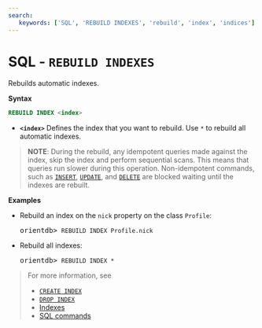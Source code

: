```yaml
---
search:
   keywords: ['SQL', 'REBUILD INDEXES', 'rebuild', 'index', 'indices']
---
```


# SQL - `REBUILD INDEXES`

Rebuilds automatic indexes.

**Syntax**

```sql
REBUILD INDEX <index>
```

- **`<index>`** Defines the index that you want to rebuild.  Use `*` to rebuild all automatic indexes.

>**NOTE**: During the rebuild, any idempotent queries made against the index, skip the index and perform sequential scans.  This means that queries run slower during this operation.  Non-idempotent commands, such as [`INSERT`](SQL-Insert.md), [`UPDATE`](SQL-Update.md), and [`DELETE`](SQL-Delete.md) are blocked waiting until the indexes are rebuilt.

**Examples**

- Rebuild an index on the `nick` property on the class `Profile`:

  <pre>
  orientdb> <code class='lang-sql userinput'>REBUILD INDEX Profile.nick</code>
  </pre>

- Rebuild all indexes:
  
  <pre>
  orientdb> <code class='lang-sql userinput'>REBUILD INDEX *</code>
  </pre>

>For more information, see
>- [`CREATE INDEX`](SQL-Create-Index.md)
>- [`DROP INDEX`](SQL-Drop-Index.md)
>- [Indexes](../Indexes.md)
>- [SQL commands](SQL.md)
